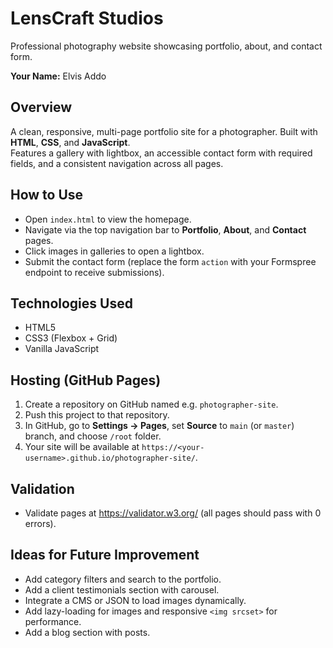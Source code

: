 # LensCraft Studios

Professional photography website showcasing portfolio, about, and contact form.

**Your Name:** Elvis Addo

## Overview
A clean, responsive, multi-page portfolio site for a photographer. Built with **HTML**, **CSS**, and **JavaScript**.  
Features a gallery with lightbox, an accessible contact form with required fields, and a consistent navigation across all pages.

## How to Use
- Open `index.html` to view the homepage.
- Navigate via the top navigation bar to **Portfolio**, **About**, and **Contact** pages.
- Click images in galleries to open a lightbox.
- Submit the contact form (replace the form `action` with your Formspree endpoint to receive submissions).

## Technologies Used
- HTML5
- CSS3 (Flexbox + Grid)
- Vanilla JavaScript

## Hosting (GitHub Pages)
1. Create a repository on GitHub named e.g. `photographer-site`.
2. Push this project to that repository.
3. In GitHub, go to **Settings → Pages**, set **Source** to `main` (or `master`) branch, and choose `/root` folder.
4. Your site will be available at `https://<your-username>.github.io/photographer-site/`.

## Validation
- Validate pages at https://validator.w3.org/ (all pages should pass with 0 errors).

## Ideas for Future Improvement
- Add category filters and search to the portfolio.
- Add a client testimonials section with carousel.
- Integrate a CMS or JSON to load images dynamically.
- Add lazy-loading for images and responsive `<img srcset>` for performance.
- Add a blog section with posts.